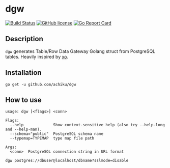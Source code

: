 # dgw

[![Build Status](https://travis-ci.org/achiku/dgw.svg?branch=master)](https://travis-ci.org/achiku/dgw)
[![GitHub license](https://img.shields.io/badge/license-MIT-blue.svg)](https://raw.githubusercontent.com/achiku/dgw/master/LICENSE)
[![Go Report Card](https://goreportcard.com/badge/github.com/achiku/dgw)](https://goreportcard.com/report/github.com/achiku/dgw)

## Description

`dgw` generates Table/Row Data Gateway Golang struct from PostgreSQL tables. Heavily inspired by [xo](https://github.com/knq/xo).


## Installation

```
go get -u github.com/achiku/dgw
```


## How to use

```
usage: dgw [<flags>] <conn>

Flags:
  --help             Show context-sensitive help (also try --help-long and --help-man).
  --schema="public"  PostgreSQL schema name
  --typemap=TYPEMAP  type map file path

Args:
  <conn>  PostgreSQL connection string in URL format
```

```
dgw postgres://dbuser@localhost/dbname?sslmode=disable 
```
